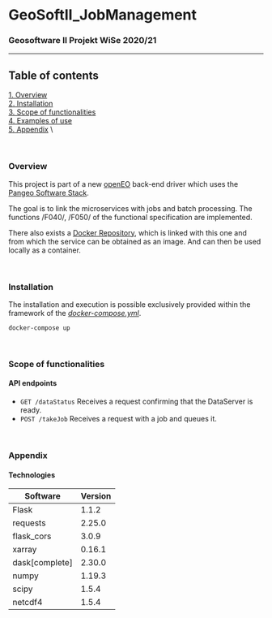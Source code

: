 # GeoSoftII_JobManagement
### Geosoftware II Projekt WiSe 2020/21
---
## Table of contents
[1. Overview](#overview) \
[2. Installation](#install) \
[3. Scope of functionalities](#functionalities)  \
[4. Examples of use](#use) \
[5. Appendix](#annex) \

\
<a name="overview"><h3>Overview</h3></a>
This project is part of a new [openEO](https://openeo.org/) back-end driver which uses the [Pangeo Software Stack](https://pangeo.io/).

The goal is to link the microservices with jobs and batch processing.
The functions /F040/, /F050/ of the functional specification are implemented.

There also exists a [Docker Repository](https://hub.docker.com/repository/docker/felixgi1516/geosoft2_jobmanagement), which is linked with this one and from which the service can be obtained as an image. And can then be used locally as a container.

\
<a name="install"><h3>Installation</h3></a>
The installation and execution is possible exclusively provided within the framework of the *[docker-compose.yml](https://github.com/GeoSoftII2020-21/GeoSoftII_Projekt/blob/Docker-compose/docker-compose.yml)*.
```docker
docker-compose up
```

\
<a name="functionalities"><h3>Scope of functionalities</h3></a>

#### API endpoints
- `GET /dataStatus` Receives a request confirming that the DataServer is ready.
- `POST /takeJob` Receives a request with a job and queues it.

\
<a name="annex"><h3>Appendix</h3></a>

#### Technologies
Software | Version
------ | ------
Flask | 1.1.2
requests | 2.25.0
flask_cors | 3.0.9
xarray | 0.16.1
dask[complete] | 2.30.0
numpy | 1.19.3
scipy | 1.5.4
netcdf4 | 1.5.4
